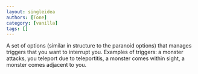 ```yaml
---
layout: singleidea
authors: [Tone]
category: [vanilla]
tags: []
---
```

A set of options (similar in structure to the paranoid options) that manages triggers that you want to interrupt you. Examples of triggers: a monster attacks, you teleport due to teleportitis, a monster comes within sight, a monster comes adjacent to you.
